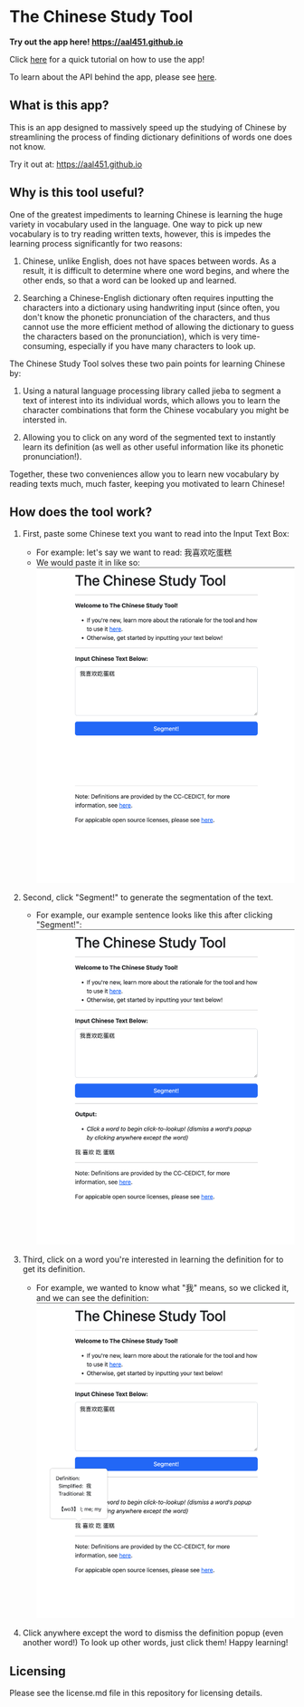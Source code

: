 
# The Chinese Study Tool
**Try out the app here! https://aal451.github.io**

Click [here](#how-does-the-tool-work) for a quick tutorial on how to use the app!

To learn about the API behind the app, please see [here](https://github.com/aal451/aal451.github.io/tree/main/api).

## What is this app?
This is an app designed to massively speed up the studying of Chinese by streamlining the process of finding dictionary definitions of words one does not know.

Try it out at: https://aal451.github.io

## Why is this tool useful?
One of the greatest impediments to learning Chinese is learning the huge variety in vocabulary used in the language. One way to pick up new vocabulary is to try reading written texts, however, this is impedes the learning process significantly for two reasons:

1. Chinese, unlike English, does not have spaces between words. As a result, it is difficult to determine where one word begins, and where the other ends, so that a word can be looked up and learned.

2. Searching a Chinese-English dictionary often requires inputting the characters into a dictionary using handwriting input (since often, you don't know the phonetic pronunciation of the characters, and thus cannot use the more efficient method of allowing the dictionary to guess the characters based on the pronunciation), which is very time-consuming, especially if you have many characters to look up.

The Chinese Study Tool solves these two pain points for learning Chinese by:

1. Using a natural language processing library called jieba to segment a text of interest into its individual words, which allows you to learn the character combinations that form the Chinese vocabulary you might be intersted in.

2. Allowing you to click on any word of the segmented text to instantly learn its definition (as well as other useful information like its phonetic pronunciation!).

Together, these two conveniences allow you to learn new vocabulary by reading texts much, much faster, keeping you motivated to learn Chinese!

## How does the tool work?
1. First, paste some Chinese text you want to read into the Input Text Box:
    * For example: let's say we want to read: 我喜欢吃蛋糕
    * We would paste it in like so:
    ![alt text](./readmeImages/step1.png)

2. Second, click "Segment!" to generate the segmentation of the text.
    * For example, our example sentence looks like this after clicking "Segment!":
    ![alt text](./readmeImages/step2.png)

3. Third, click on a word you're interested in learning the definition for to get its definition.
    * For example, we wanted to know what "我" means, so we clicked it, and we can see the definition:
    ![alt text](./readmeImages/step3.png)

4. Click anywhere except the word to dismiss the definition popup (even another word!) To look up other words, just click them! Happy learning!

 ## Licensing
 Please see the license.md file in this repository for licensing details.
